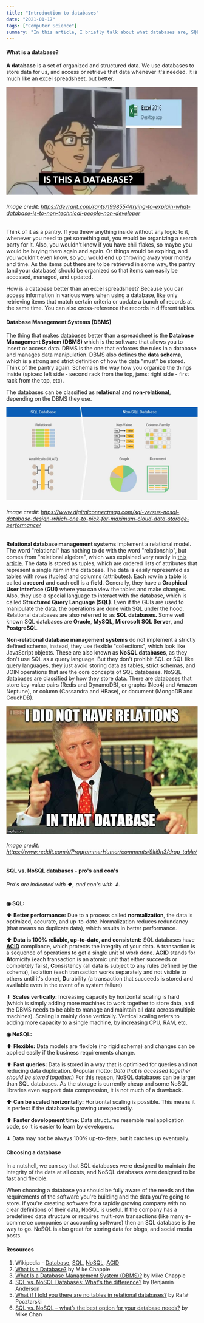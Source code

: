 ```yaml
---
title: "Introduction to databases"
date: "2021-01-17"
tags: ["Computer Science"]
summary: "In this article, I briefly talk about what databases are, SQL and NoSQL databases and their pro's and con's."
---
```


#### What is a database?

**A database** is a set of organized and structured data. We use databases to store data for us, and access or retrieve that data whenever it's needed. It is much like an excel spreadsheet, but better.

![Is this a database?](../images/blog/database/r_1998554_ZRDun.jpg)

###### Image credit: https://devrant.com/rants/1998554/trying-to-explain-what-database-is-to-non-technical-people-non-developer

Think of it as a pantry. If you threw anything inside without any logic to it, whenever you need to get something out, you would be organizing a search party for it. Also, you wouldn't know if you have chili flakes, so maybe you would be buying them again and again. Or things would be expiring, and you wouldn't even know, so you would end up throwing away your money and time. As the items put there are to be retrieved in some way, the pantry (and your database) should be organized so that items can easily be accessed, managed, and updated.

How is a database better than an excel spreadsheet? Because you can access information in various ways when using a database, like only retrieving items that match certain criteria or update a bunch of records at the same time. You can also cross-reference the records in different tables.

#### Database Management Systems (DBMS)

The thing that makes databases better than a spreadsheet is the **Database Management System (DBMS)** which is the software that allows you to insert or access data. DBMS is the one that enforces the rules in a database and manages data manipulation. DBMS also defines the **data schema**, which is a strong and strict definition of how the data "must" be stored. Think of the pantry again. Schema is the way how you organize the things inside (spices: left side - second rack from the top, jams: right side - first rack from the top, etc).

The databases can be classified as **relational** and **non-relational**, depending on the DBMS they use.

![SQL vs NoSQL](../images/blog/database/sql-and-nosql.jpg)

###### Image credit: https://www.digitalconnectmag.com/sql-versus-nosql-database-design-which-one-to-pick-for-maximum-cloud-data-storage-performance/

**Relational database management systems** implement a relational model. The word "relational" has nothing to do with the word "relationship", but comes from "relational algebra", which was explained very neatly in [this article](https://medium.com/lambdax/what-if-i-told-you-there-are-no-tables-in-relational-databases-13d31a2f9677). The data is stored as tuples, which are ordered lists of attributes that represent a single item in the database. The data is easily represented as tables with rows (tuples) and columns (attributes). Each row in a table is called a **record** and each cell is a **field**. Generally, they have a **Graphical User Interface (GUI)** where you can view the tables and make changes. Also, they use a special language to interact with the database, which is called **Structured Query Language (SQL)**. Even if the GUIs are used to manipulate the data, the operations are done with SQL under the hood. Relational databases are also referred to as **SQL databases.** Some well known SQL databases are **Oracle**, **MySQL**, **Microsoft SQL Server**, and **PostgreSQL**.

**Non-relational database management systems** do not implement a strictly defined schema, instead, they use flexible "collections", which look like JavaScript objects. These are also known as **NoSQL databases**, as they don't use SQL as a query language. But they don't prohibit SQL or SQL like query languages, they just avoid storing data as tables, strict schemas, and JOIN operations that are the core concepts of SQL databases. NoSQL databases are classified by how they store data. There are databases that store key-value pairs (Redis and DynamoDB), or graphs (Neo4j and Amazon Neptune), or column (Cassandra and HBase), or document (MongoDB and CouchDB).

![No relations meme](../images/blog/database/eWJ9RiTdWLJAyW8R7AuX0HGijt10i9SpSEXL55Iy_Uw.jpg)

###### Image credit: https://www.reddit.com/r/ProgrammerHumor/comments/9ki9n3/drop_table/

#### SQL vs. NoSQL databases - pro's and con's

###### Pro's are indicated with ⬆, and con's with ⬇.

**◉ SQL:**

⬆ **Better performance:** Due to a process called **normalization**, the data is optimized, accurate, and up-to-date. Normalization reduces redundancy (that means no duplicate data), which results in better performance.

⬆ **Data is 100% reliable, up-to-date, and consistent:** SQL databases have **[ACID](https://en.wikipedia.org/wiki/ACID)** compliance, which protects the integrity of your data. A transaction is a sequence of operations to get a single unit of work done. **ACID** stands for **A**tomicity (each transaction is an atomic unit that either succeeds or completely fails), **C**onsistency (all data is subject to any rules defined by the schema), **I**solation (each transaction works separately and not visible to others until it's done), **D**urability (a transaction that succeeds is stored and available even in the event of a system failure)

⬇ **Scales vertically:** Increasing capacity by horizontal scaling is hard (which is simply adding more machines to work together to store data, and the DBMS needs to be able to manage and maintain all data across multiple machines). Scaling is mainly done vertically. Vertical scaling refers to adding more capacity to a single machine, by increasing CPU, RAM, etc.

**◉ NoSQL:**

⬆ **Flexible:** Data models are flexible (no rigid schema) and changes can be applied easily if the business requirements change.

⬆ **Fast queries:** Data is stored in a way that is optimized for queries and not reducing data duplication. (Popular motto: _Data that is accessed together should be stored together._) For this reason, NoSQL databases can be larger than SQL databases. As the storage is currently cheap and some NoSQL libraries even support data compression, it is not much of a drawback.

⬆ **Can be scaled horizontally:** Horizontal scaling is possible. This means it is perfect if the database is growing unexpectedly.

⬆ **Faster development time:** Data structures resemble real application code, so it is easier to learn by developers.

⬇ Data may not be always 100% up-to-date, but it catches up eventually.

#### Choosing a database

In a nutshell, we can say that SQL databases were designed to maintain the integrity of the data at all costs, and NoSQL databases were designed to be fast and flexible.

When choosing a database you should be fully aware of the needs and the requirements of the software you're building and the data you're going to store. If you're creating software for a rapidly growing company with no clear definitions of their data, NoSQL is useful. If the company has a predefined data structure or requires multi-row transactions (like many e-commerce companies or accounting software) then an SQL database is the way to go. NoSQL is also great for storing data for blogs, and social media posts.

#### Resources

1. Wikipedia - [Database](https://en.wikipedia.org/wiki/Database), [SQL](https://en.wikipedia.org/wiki/SQL), [NoSQL](https://en.wikipedia.org/wiki/NoSQL), [ACID](https://en.wikipedia.org/wiki/ACID)
2. [What is a Database?](https://www.lifewire.com/what-is-a-database-1019737) by Mike Chapple
3. [What Is a Database Management System (DBMS)?](https://www.lifewire.com/database-management-system-1019609) by Mike Chapple
4. [SQL vs. NoSQL Databases: What's the difference?](https://www.ibm.com/cloud/blog/sql-vs-nosql) by Benjamin Anderson
5. [What if I told you there are no tables in relational databases?](https://medium.com/lambdax/what-if-i-told-you-there-are-no-tables-in-relational-databases-13d31a2f9677) by Rafał Pocztarski
6. [SQL vs. NoSQL – what’s the best option for your database needs?](https://www.thorntech.com/2019/03/sql-vs-nosql/) by Mike Chan
